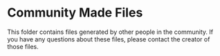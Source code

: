 Community Made Files
====================

This folder contains files generated by other people in the community. If you have any questions about these files, please contact the creator of those files.
